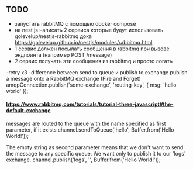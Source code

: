 ## TODO

-   запустить rabbitMQ с помощью docker compose
-   на nest js написать 2 сервиса которые будут использовать golevelup/nestjs-rabbitmq
    дока <a href="https://golevelup.github.io/nestjs/modules/rabbitmq.html" target="_blank">https://golevelup.github.io/nestjs/modules/rabbitmq.html</a>
-   1 сервис должен посылать сообщения в rabbitmq при вызове эндпоинта (например POST /message)
-   2 сервис получать эти сообщения из rabbitmq и просто логать

-retry x3
-difference between send to queue и publish to exchange
publish a message onto a RabbitMQ exchange (Fire and Forget)
amqpConnection.publish('some-exchange', 'routing-key', { msg: 'hello world' });

#### https://www.rabbitmq.com/tutorials/tutorial-three-javascript#the-default-exchange

messages are routed to the queue with the name specified as first parameter, if it exists
channel.sendToQueue('hello', Buffer.from('Hello World!'));

The empty string as second parameter means that we don't want to send the message to any specific queue.
We want only to publish it to our 'logs' exchange.
channel.publish('logs', '', Buffer.from('Hello World!'));
